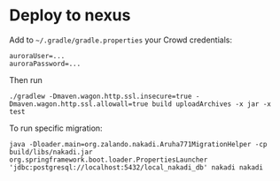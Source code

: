 # Deploy to nexus

Add to `~/.gradle/gradle.properties` your Crowd credentials:

```
auroraUser=...
auroraPassword=...
```

Then run

```
./gradlew -Dmaven.wagon.http.ssl.insecure=true -Dmaven.wagon.http.ssl.allowall=true build uploadArchives -x jar -x test

```

To run specific migration:
```
java -Dloader.main=org.zalando.nakadi.Aruha771MigrationHelper -cp build/libs/nakadi.jar org.springframework.boot.loader.PropertiesLauncher 'jdbc:postgresql://localhost:5432/local_nakadi_db' nakadi nakadi
```